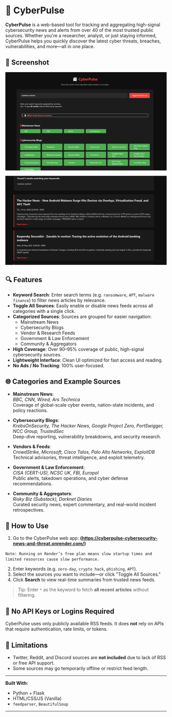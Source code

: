 # 📰 CyberPulse

**CyberPulse** is a web-based tool for tracking and aggregating high-signal cybersecurity news and alerts from over 40 of the most trusted public sources. Whether you're a researcher, analyst, or just staying informed, CyberPulse helps you quickly discover the latest cyber threats, breaches, vulnerabilities, and more—all in one place.

## 📸 Screenshot

![screenshot](static/Screenshot-1.png)

![screenshot](static/Screenshot-2.png)

## 🔍 Features

- **Keyword Search**: Enter search terms (e.g. `ransomware`, `APT`, `malware finance`) to filter news articles by relevance.
- **Toggle All Sources**: Easily enable or disable news feeds across all categories with a single click.
- **Categorized Sources**: Sources are grouped for easier navigation:
  - Mainstream News
  - Cybersecurity Blogs
  - Vendor & Research Feeds
  - Government & Law Enforcement
  - Community & Aggregators
- **High Coverage**: Over 90–95% coverage of public, high-signal cybersecurity sources.
- **Lightweight Interface**: Clean UI optimized for fast access and reading.
- **No Ads / No Tracking**: 100% user-focused.

## 🌐 Categories and Example Sources

- **Mainstream News**:  
  _BBC, CNN, Wired, Ars Technica_  
  Coverage of global-scale cyber events, nation-state incidents, and policy reactions.

- **Cybersecurity Blogs**:  
  _KrebsOnSecurity, The Hacker News, Google Project Zero, PortSwigger, NCC Group, TrustedSec_  
  Deep-dive reporting, vulnerability breakdowns, and security research.

- **Vendors & Feeds**:  
  _CrowdStrike, Microsoft, Cisco Talos, Palo Alto Networks, ExploitDB_  
  Technical advisories, threat intelligence, and exploit telemetry.

- **Government & Law Enforcement**:  
  _CISA (CERT-US), NCSC UK, FBI, Europol_  
  Public alerts, takedown operations, and cyber defense recommendations.

- **Community & Aggregators**:  
  _Risky Biz (Substack), Darknet Diaries_  
  Curated security news, expert commentary, and real-world incident retrospectives.

## 📎 How to Use

1. Go to the CyberPulse web app: **(https://cyberpulse-cybersecurity-news-and-threat.onrender.com/)**

`Note: Running on Render’s free plan means slow startup times and limited resources cause slow performance.`

2. Enter keywords (e.g. `zero-day`, `crypto hack`, `phishing`, `APT`).
3. Select the sources you want to include—or click "Toggle All Sources."
4. Click **Search** to view real-time summaries from trusted news feeds.

> Tip: Enter `*` as the keyword to fetch **all recent articles** without filtering.

## 🔐 No API Keys or Logins Required

CyberPulse uses only publicly available RSS feeds. It does **not** rely on APIs that require authentication, rate limits, or tokens.

## 🚫 Limitations

- Twitter, Reddit, and Discord sources are **not included** due to lack of RSS or free API support.
- Some sources may go temporarily offline or restrict feed length.

---

**Built With:**  
- Python + Flask  
- HTML/CSS/JS (Vanilla)  
- `feedparser`, `BeautifulSoup`

---

